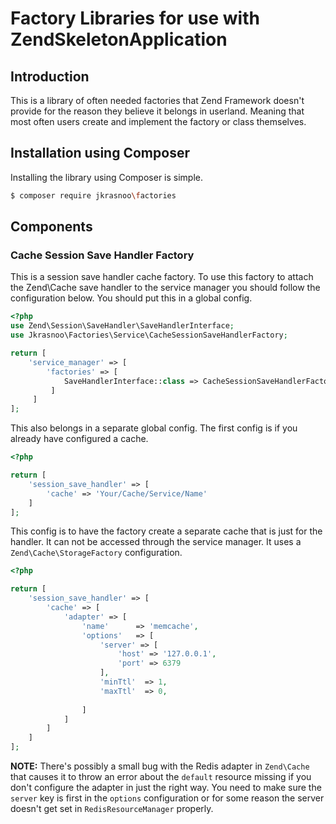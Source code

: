 # Factory Libraries for use with ZendSkeletonApplication

## Introduction

This is a library of often needed factories that Zend Framework doesn't provide
for the reason they believe it belongs in userland. Meaning that most often users
create and implement the factory or class themselves.

## Installation using Composer

Installing the library using Composer is simple.

```bash
$ composer require jkrasnoo\factories
```

## Components

### Cache Session Save Handler Factory

This is a session save handler cache factory. To use this factory to attach the Zend\Cache save
handler to the service manager you should follow the configuration below. You should put this in
a global config.


```php
<?php
use Zend\Session\SaveHandler\SaveHandlerInterface;
use Jkrasnoo\Factories\Service\CacheSessionSaveHandlerFactory;

return [
    'service_manager' => [
        'factories' => [
            SaveHandlerInterface::class => CacheSessionSaveHandlerFactory::class
         ]
     ]
];

```

This also belongs in a separate global config. The first config is if you already have
configured a cache.

```php
<?php

return [
    'session_save_handler' => [
        'cache' => 'Your/Cache/Service/Name'
    ]
];
```

This config is to have the factory create a separate cache that is just for the handler. It can not
be accessed through the service manager. It uses a  `Zend\Cache\StorageFactory` configuration.

```php
<?php

return [
    'session_save_handler' => [
        'cache' => [
            'adapter' => [
                'name'      => 'memcache',
                'options'   => [
                    'server' => [
                        'host' => '127.0.0.1',
                        'port' => 6379
                    ],
                    'minTtl'  => 1,
                    'maxTtl'  => 0,
                    
                ]
            ]
        ]
    ]  
];
```
**NOTE:** There's possibly a small bug with the Redis adapter in `Zend\Cache` that causes it to throw an error
about the `default` resource missing if you don't configure the adapter in just the right way.
You need to make sure the `server` key is first in the `options` configuration or for some reason
the server doesn't get set in `RedisResourceManager` properly.